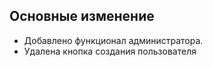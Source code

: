 ## Основные изменение

* Добавлено функционал администратора.
* Удалена кнопка создания пользователя
